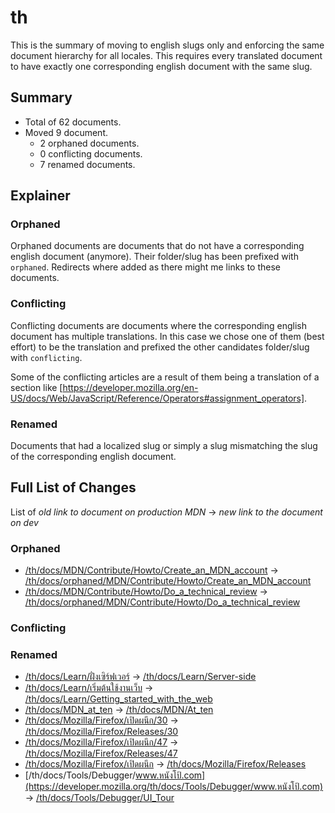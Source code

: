 # th

This is the summary of moving to english slugs only and enforcing the same
document hierarchy for all locales. This requires every translated document to
have exactly one corresponding english document with the same slug.

## Summary

* Total of 62 documents.
* Moved 9 document.
  * 2 orphaned documents.
  * 0 conflicting documents.
  * 7 renamed documents.

## Explainer

### Orphaned

Orphaned documents are documents that do not have a corresponding english
document (anymore). Their folder/slug has been prefixed with `orphaned`.
Redirects where added as there might me links to these documents.

### Conflicting

Conflicting documents are documents where the corresponding english document has
multiple translations. In this case we chose one of them (best effort) to be the
translation and prefixed the other candidates folder/slug with `conflicting`.

Some of the conflicting articles are a result of them being a translation of a
section like
[https://developer.mozilla.org/en-US/docs/Web/JavaScript/Reference/Operators#assignment_operators].

### Renamed

Documents that had a localized slug or simply a slug mismatching the slug of the
corresponding english document.

## Full List of Changes

List of _old link to document on production MDN_
→ _new link to the document on dev_

### Orphaned

* [/th/docs/MDN/Contribute/Howto/Create_an_MDN_account](https://developer.mozilla.org/th/docs/MDN/Contribute/Howto/Create_an_MDN_account) → [/th/docs/orphaned/MDN/Contribute/Howto/Create_an_MDN_account](https://unslug-next.content.dev.mdn.mozit.cloud/th/docs/orphaned/MDN/Contribute/Howto/Create_an_MDN_account)
* [/th/docs/MDN/Contribute/Howto/Do_a_technical_review](https://developer.mozilla.org/th/docs/MDN/Contribute/Howto/Do_a_technical_review) → [/th/docs/orphaned/MDN/Contribute/Howto/Do_a_technical_review](https://unslug-next.content.dev.mdn.mozit.cloud/th/docs/orphaned/MDN/Contribute/Howto/Do_a_technical_review)

### Conflicting


### Renamed
* [/th/docs/Learn/ฝั่งเซิร์ฟเวอร์](https://developer.mozilla.org/th/docs/Learn/ฝั่งเซิร์ฟเวอร์) → [/th/docs/Learn/Server-side](https://unslug-next.content.dev.mdn.mozit.cloud/th/docs/Learn/Server-side)
* [/th/docs/Learn/เริ่มต้นใช้งานเว็บ](https://developer.mozilla.org/th/docs/Learn/เริ่มต้นใช้งานเว็บ) → [/th/docs/Learn/Getting_started_with_the_web](https://unslug-next.content.dev.mdn.mozit.cloud/th/docs/Learn/Getting_started_with_the_web)
* [/th/docs/MDN_at_ten](https://developer.mozilla.org/th/docs/MDN_at_ten) → [/th/docs/MDN/At_ten](https://unslug-next.content.dev.mdn.mozit.cloud/th/docs/MDN/At_ten)
* [/th/docs/Mozilla/Firefox/เปิดผนึก/30](https://developer.mozilla.org/th/docs/Mozilla/Firefox/เปิดผนึก/30) → [/th/docs/Mozilla/Firefox/Releases/30](https://unslug-next.content.dev.mdn.mozit.cloud/th/docs/Mozilla/Firefox/Releases/30)
* [/th/docs/Mozilla/Firefox/เปิดผนึก/47](https://developer.mozilla.org/th/docs/Mozilla/Firefox/เปิดผนึก/47) → [/th/docs/Mozilla/Firefox/Releases/47](https://unslug-next.content.dev.mdn.mozit.cloud/th/docs/Mozilla/Firefox/Releases/47)
* [/th/docs/Mozilla/Firefox/เปิดผนึก](https://developer.mozilla.org/th/docs/Mozilla/Firefox/เปิดผนึก) → [/th/docs/Mozilla/Firefox/Releases](https://unslug-next.content.dev.mdn.mozit.cloud/th/docs/Mozilla/Firefox/Releases)
* [/th/docs/Tools/Debugger/www.หนังโป้.com](https://developer.mozilla.org/th/docs/Tools/Debugger/www.หนังโป้.com) → [/th/docs/Tools/Debugger/UI_Tour](https://unslug-next.content.dev.mdn.mozit.cloud/th/docs/Tools/Debugger/UI_Tour)
